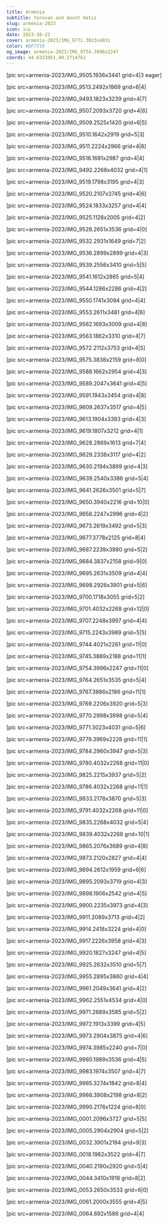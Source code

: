 ```yaml
---
title: Armenia
subtitle: Yerevan and mount Hatis
slug: armenia-2023
icon: 🇦🇲
date: 2023-10-22
cover: armenia-2023/IMG_9771.3023x4031
color: #DF7719
og_image: armenia-2023/IMG_9754.3996x2247
coords: 44.6333951,40.2714761
---
```


[pic src=armenia-2023/IMG_9505.1936x3441 grid=4|3 eager]

[pic src=armenia-2023/IMG_9513.2492x1869 grid=6|4]

[pic src=armenia-2023/IMG_9493.1823x3239 grid=4|7]

[pic src=armenia-2023/IMG_9507.2093x3720 grid=4|6]

[pic src=armenia-2023/IMG_9509.2525x1420 grid=6|5]

[pic src=armenia-2023/IMG_9510.1642x2919 grid=5|3]

[pic src=armenia-2023/IMG_9511.2224x2966 grid=4|8]

[pic src=armenia-2023/IMG_9518.1681x2987 grid=4|4]

[pic src=armenia-2023/IMG_9492.2268x4032 grid=4|1]

[pic src=armenia-2023/IMG_9519.1798x3195 grid=4|3]

[pic src=armenia-2023/IMG_9520.2107x3745 grid=4|6]

[pic src=armenia-2023/IMG_9524.1833x3257 grid=4|4]

[pic src=armenia-2023/IMG_9525.1128x2005 grid=4|2]

[pic src=armenia-2023/IMG_9528.2651x3536 grid=4|0]

[pic src=armenia-2023/IMG_9532.2931x1649 grid=7|2]

[pic src=armenia-2023/IMG_9536.2899x2899 grid=4|3]

[pic src=armenia-2023/IMG_9539.2556x3410 grid=5|5]

[pic src=armenia-2023/IMG_9541.1612x2865 grid=5|4]

[pic src=armenia-2023/IMG_9544.1286x2286 grid=4|2]

[pic src=armenia-2023/IMG_9550.1741x3094 grid=4|4]

[pic src=armenia-2023/IMG_9553.2611x3481 grid=4|6]

[pic src=armenia-2023/IMG_9562.1693x3009 grid=4|8]

[pic src=armenia-2023/IMG_9563.1862x3310 grid=4|7]

[pic src=armenia-2023/IMG_9572.2112x3753 grid=4|5]

[pic src=armenia-2023/IMG_9575.3838x2159 grid=8|0]

[pic src=armenia-2023/IMG_9588.1662x2954 grid=4|3]

[pic src=armenia-2023/IMG_9589.2047x3641 grid=4|5]

[pic src=armenia-2023/IMG_9591.1943x3454 grid=4|8]

[pic src=armenia-2023/IMG_9609.2637x3517 grid=4|5]

[pic src=armenia-2023/IMG_9613.1904x3383 grid=4|3]

[pic src=armenia-2023/IMG_9619.1807x3212 grid=4|1]

[pic src=armenia-2023/IMG_9628.2869x1613 grid=7|4]

[pic src=armenia-2023/IMG_9629.2338x3117 grid=4|2]

[pic src=armenia-2023/IMG_9630.2194x3899 grid=4|3]

[pic src=armenia-2023/IMG_9639.2540x3386 grid=5|4]

[pic src=armenia-2023/IMG_9641.2626x3501 grid=5|7]

[pic src=armenia-2023/IMG_9650.3940x2216 grid=10|0]

[pic src=armenia-2023/IMG_9658.2247x2996 grid=4|2]

[pic src=armenia-2023/IMG_9673.2619x3492 grid=5|3]

[pic src=armenia-2023/IMG_9677.3778x2125 grid=8|4]

[pic src=armenia-2023/IMG_9687.2239x3980 grid=5|2]

[pic src=armenia-2023/IMG_9684.3837x2158 grid=9|0]

[pic src=armenia-2023/IMG_9695.2631x3509 grid=4|4]

[pic src=armenia-2023/IMG_9698.2926x3901 grid=5|6]

[pic src=armenia-2023/IMG_9700.1718x3055 grid=5|2]

[pic src=armenia-2023/IMG_9701.4032x2268 grid=12|0]

[pic src=armenia-2023/IMG_9707.2248x3997 grid=4|4]

[pic src=armenia-2023/IMG_9715.2243x3989 grid=5|5]

[pic src=armenia-2023/IMG_9744.4021x2261 grid=11|0]

[pic src=armenia-2023/IMG_9745.3889x2188 grid=11|1]

[pic src=armenia-2023/IMG_9754.3996x2247 grid=11|0]

[pic src=armenia-2023/IMG_9764.2651x3535 grid=5|4]

[pic src=armenia-2023/IMG_9767.3886x2186 grid=11|1]

[pic src=armenia-2023/IMG_9769.2206x3920 grid=5|3]

[pic src=armenia-2023/IMG_9770.2998x3998 grid=5|4]

[pic src=armenia-2023/IMG_9771.3023x4031 grid=5|6]

[pic src=armenia-2023/IMG_9779.3969x2228 grid=11|1]

[pic src=armenia-2023/IMG_9784.2960x3947 grid=5|3]

[pic src=armenia-2023/IMG_9780.4032x2268 grid=11|0]

[pic src=armenia-2023/IMG_9825.2215x3937 grid=5|2]

[pic src=armenia-2023/IMG_9786.4032x2268 grid=11|1]

[pic src=armenia-2023/IMG_9833.2178x3870 grid=5|3]

[pic src=armenia-2023/IMG_9791.4032x2268 grid=11|0]

[pic src=armenia-2023/IMG_9835.2268x4032 grid=5|4]

[pic src=armenia-2023/IMG_9839.4032x2268 grid=10|1]

[pic src=armenia-2023/IMG_9865.2076x3689 grid=4|8]

[pic src=armenia-2023/IMG_9873.2120x2827 grid=4|4]

[pic src=armenia-2023/IMG_9894.2612x1959 grid=6|6]

[pic src=armenia-2023/IMG_9895.2093x3719 grid=4|3]

[pic src=armenia-2023/IMG_9898.1906x2542 grid=4|5]

[pic src=armenia-2023/IMG_9900.2235x3973 grid=4|3]

[pic src=armenia-2023/IMG_9911.2089x3713 grid=4|2]

[pic src=armenia-2023/IMG_9914.2418x3224 grid=4|0]

[pic src=armenia-2023/IMG_9917.2226x3958 grid=4|3]

[pic src=armenia-2023/IMG_9920.1827x3247 grid=4|5]

[pic src=armenia-2023/IMG_9925.2632x3510 grid=5|7]

[pic src=armenia-2023/IMG_9955.2895x3860 grid=4|4]

[pic src=armenia-2023/IMG_9961.2049x3641 grid=4|2]

[pic src=armenia-2023/IMG_9962.2551x4534 grid=4|0]

[pic src=armenia-2023/IMG_9971.2689x3585 grid=5|2]

[pic src=armenia-2023/IMG_9972.1913x3399 grid=4|5]

[pic src=armenia-2023/IMG_9973.2904x3875 grid=4|6]

[pic src=armenia-2023/IMG_9974.3985x2240 grid=7|0]

[pic src=armenia-2023/IMG_9980.1989x3536 grid=4|5]

[pic src=armenia-2023/IMG_9983.1974x3507 grid=4|7]

[pic src=armenia-2023/IMG_9985.3274x1842 grid=8|4]

[pic src=armenia-2023/IMG_9986.3908x2198 grid=8|2]

[pic src=armenia-2023/IMG_9990.2176x1224 grid=8|0]

[pic src=armenia-2023/IMG_0001.2096x3727 grid=5|5]

[pic src=armenia-2023/IMG_0005.2904x2904 grid=5|2]

[pic src=armenia-2023/IMG_0032.3901x2194 grid=9|3]

[pic src=armenia-2023/IMG_0018.1982x3522 grid=4|7]

[pic src=armenia-2023/IMG_0040.2190x2920 grid=5|4]

[pic src=armenia-2023/IMG_0044.3410x1918 grid=8|2]

[pic src=armenia-2023/IMG_0053.2650x3533 grid=6|0]

[pic src=armenia-2023/IMG_0061.2000x3555 grid=4|5]

[pic src=armenia-2023/IMG_0064.892x1586 grid=4|4]
